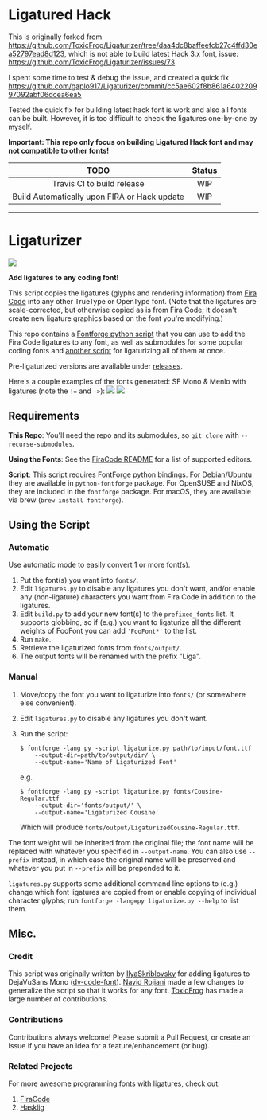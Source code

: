 # Ligatured Hack
This is originally forked from https://github.com/ToxicFrog/Ligaturizer/tree/daa4dc8baffeefcb27c4ffd30ea52797ead8d123, 
which is not able to build latest Hack 3.x font, issue: https://github.com/ToxicFrog/Ligaturizer/issues/73

I spent some time to test & debug the issue, and created a quick fix https://github.com/gaplo917/Ligaturizer/commit/cc5ae602f8b861a640220997092abf06dcea6ea5

Tested the quick fix for building latest hack font is work and also all fonts can be built. However, it is too difficult to check the ligatures one-by-one by myself.

**Important: This repo only focus on building Ligatured Hack font and may not compatible to other fonts!**

|TODO|Status|
|:-----:|:-----:|
|Travis CI to build release| WIP |
|Build Automatically upon FIRA or Hack update | WIP|

---
# Ligaturizer #

![](images/banner.png)

**Add ligatures to any coding font!**

This script copies the ligatures (glyphs and rendering information) from [Fira Code](https://github.com/tonsky/FiraCode) into any other TrueType or OpenType font. (Note that the ligatures are scale-corrected, but otherwise copied as is from Fira Code; it doesn't create new ligature graphics based on the font you're modifying.)

This repo contains a [Fontforge python script](ligaturize.py) that you can use to add the Fira Code ligatures to any font, as well as submodules for some popular coding fonts and [another script](build.py) for ligaturizing all of them at once.

Pre-ligaturized versions are available under [releases](https://github.com/ToxicFrog/Ligaturizer/releases).

Here's a couple examples of the fonts generated: SF Mono & Menlo with ligatures (note the `!=` and `->`):
![](images/sf-mono.png)
![](images/menlo.png)

## Requirements ##
**This Repo**: You'll need the repo and its submodules, so `git clone` with `--recurse-submodules`.

**Using the Fonts**: See the [FiraCode README](https://github.com/tonsky/FiraCode) for a list of supported editors.

**Script**: This script requires FontForge python bindings. For Debian/Ubuntu they are available in `python-fontforge` package. For OpenSUSE and NixOS, they are included in the `fontforge` package. For macOS, they are available via brew (`brew install fontforge`).

## Using the Script ##
### Automatic ###

Use automatic mode to easily convert 1 or more font(s).

1.  Put the font(s) you want into `fonts/`.
1.  Edit `ligatures.py` to disable any ligatures you don't want, and/or enable any (non-ligature) characters you want from Fira Code in addition to the ligatures.
1.  Edit `build.py` to add your new font(s) to the `prefixed_fonts` list. It supports globbing, so if (e.g.) you want to ligaturize all the different weights of FooFont you can add `'FooFont*'` to the list.
1.  Run `make`.
1.  Retrieve the ligaturized fonts from `fonts/output/`.
1.  The output fonts will be renamed with the prefix "Liga".

### Manual ###

1.  Move/copy the font you want to ligaturize into `fonts/` (or somewhere else convenient).
1.  Edit `ligatures.py` to disable any ligatures you don't want.
1.  Run the script:

    ```
    $ fontforge -lang py -script ligaturize.py path/to/input/font.ttf
        --output-dir=path/to/output/dir/ \
        --output-name='Name of Ligaturized Font'
    ```
    e.g.

    ```
    $ fontforge -lang py -script ligaturize.py fonts/Cousine-Regular.ttf
        --output-dir='fonts/output/' \
        --output-name='Ligaturized Cousine'
    ```

    Which will produce `fonts/output/LigaturizedCousine-Regular.ttf`.

The font weight will be inherited from the original file; the font name will be replaced with whatever you specified in `--output-name`. You can also use `--prefix` instead, in which case the original name will be preserved and whatever you put in `--prefix` will be prepended to it.

`ligatures.py` supports some additional command line options to (e.g.) change which font ligatures are copied from or enable copying of individual character glyphs; run `fontforge -lang=py ligaturize.py --help` to list them.

## Misc. ##
### Credit ###
This script was originally written by [IlyaSkriblovsky](https://github.com/IlyaSkriblovsky) for adding ligatures to DejaVuSans Mono ([dv-code-font](https://github.com/IlyaSkriblovsky/dv-code-font)). [Navid Rojiani](https://github.com/rojiani) made a few changes to generalize the script so that it works for any font. [ToxicFrog](https://github.com/ToxicFrog) has made a large number of contributions.

### Contributions ###
Contributions always welcome! Please submit a Pull Request, or create an Issue if you have an idea for a feature/enhancement (or bug).

### Related Projects ###
For more awesome programming fonts with ligatures, check out:
1. [FiraCode](https://github.com/tonsky/FiraCode)
2. [Hasklig](https://github.com/i-tu/Hasklig)
